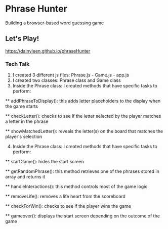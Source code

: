 # Phrase Hunter
Building a browser-based word guessing game

## Let's Play!
https://dainyleen.github.io/phraseHunter

### Tech Talk
1. I created 3 different js files: Phrase.js - Game.js - app.js
2. I created two classes: Phrase class and Game class
3. Inside the Phrase class: I created methods that have specific tasks to perform:

  ** addPhraseToDisplay(): this adds letter placeholders to the display when the game starts

  ** checkLetter(): checks to see if the letter selected by the player matches a letter in the phrase

  ** showMatchedLetter(): reveals the letter(s) on the board that matches the player's selection

4. Inside the Phrase class: I created methods that have specific tasks to perform:

  ** startGame(): hides the start screen 
  
  ** getRandomPhrase(): this method retrieves one of the phrases stored in array and returns it
  
  ** handleInteractions(): this method controls most of the game logic
  
  ** removeLife(): removes a life heart from the scoreboard
  
  ** checkForWin(): checks to see if the player wins the game
  
  ** gameover(): displays the start screen depending on the outcome of the game
  
  
  
  
  
  
  



